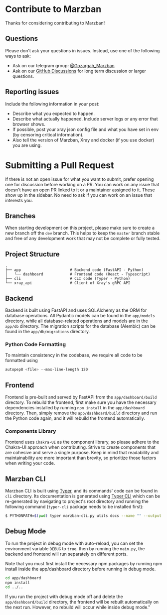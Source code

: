 # Contribute to Marzban
Thanks for considering contributing to Marzban!

## Questions

Please don't ask your questions in issues. Instead, use one of the following ways to ask:
- Ask on our telegram group: [@Gozargah_Marzban](https://t.me/gozargah_marzban)
- Ask on our [GitHub Discussions](https://github.com/SSaeedhoseini/marzban/discussions) for long term discussion or larger questions.


## Reporting issues

Include the following information in your post:
- Describe what you expected to happen.
- Describe what actually happened. Include server logs or any error that browser shows.
- If possible, post your xray json config file and what you have set in env (by censoring critical information).
- Also tell the version of Marzban, Xray and docker (if you use docker) you are using.


# Submitting a Pull Request
If there is not an open issue for what you want to submit, prefer opening one for discussion before working on a PR. You can work on any issue that doesn't have an open PR linked to it or a maintainer assigned to it. These show up in the sidebar. No need to ask if you can work on an issue that interests you.

## Branches
When starting development on this project, please make sure to create a new branch off the `dev` branch. This helps to keep the `master` branch stable and free of any development work that may not be complete or fully tested.

## Project Structure
```
.
├── app                      # Backend code (FastAPI - Python)
│   └── dashboard            # Frontend code (React - Typescript)
├── cli                      # CLI code (Typer - Python)
└── xray_api                 # Client of Xray's gRPC API
```

## Backend
Backend is built using FastAPI and uses SQLAlchemy as the ORM for database operations. All Pydantic models can be found in the `app/models` directory, while all database-related operations and models are in the `app/db` directory. The migration scripts for the database (Alembic) can be found in the `app/db/migrations` directory.

### Python Code Formatting
To maintain consistency in the codebase, we require all code to be formatted using 
```bash
autopep8 <file> --max-line-length 120
```

## Frontend
Frontend is pre-built and served by FastAPI from the `app/dashboard/build` directory. To rebuild the frontend, first make sure you have the necessary dependencies installed by running `npm install` in the `app/dashboard` directory. Then, simply remove the `app/dashboard/build` directory and run the Python code again, and it will rebuild the frontend automatically.

### Components Library
Frontend uses `Chakra-UI` as the component library, so please adhere to the Chakra-UI approach when contributing. Strive to create components that are cohesive and serve a single purpose. Keep in mind that readability and maintainability are more important than brevity, so prioritize those factors when writing your code.

## Marzban CLI
Marzban CLI is built using [Typer](https://typer.tiangolo.com/), and its commands' code can be found in `cli`  directory. Its documentation is generated using [Typer CLI](https://typer.tiangolo.com/typer-cli/) which can be re-generated by navigating to project's root directory and running the following command (`typer-cli` package needs to be installed first):

```bash
$ PYTHONPATH=$(pwd) typer marzban-cli.py utils docs --name "" --output ./cli/README.md
```

## Debug Mode
To run the project in debug mode with auto-reload, you can set the environment variable `DEBUG` to `true`. then by running the `main.py`, the backend and frontend will run separately on different ports.

Note that you must first install the necessary npm packages by running npm install inside the app/dashboard directory before running in debug mode.
```bash
cd app/dashboard
npm install
cd ../..
```

If you run the project with debug mode off and delete the `app/dashboard/build` directory, the frontend will be rebuilt automatically on the next run. However, no rebuild will occur while inside debug mode."


